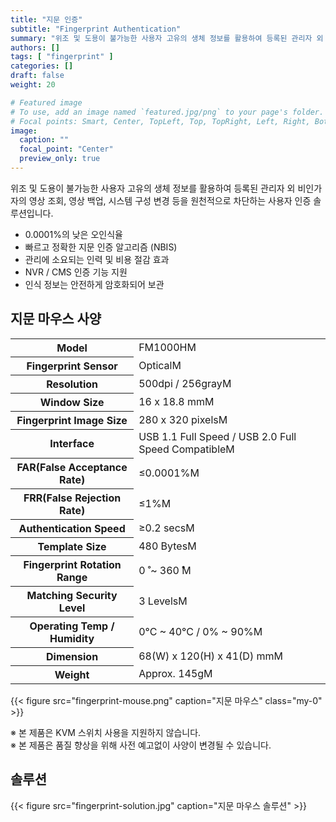 ```yaml
---
title: "지문 인증"
subtitle: "Fingerprint Authentication"
summary: "위조 및 도용이 불가능한 사용자 고유의 생체 정보를 활용하여 등록된 관리자 외 비인가자의 영상 조회, 영상 백업, 시스템 구성 변경 등을 원천적으로 차단하는 사용자 인증 솔루션입니다."
authors: []
tags: [ "fingerprint" ]
categories: []
draft: false
weight: 20

# Featured image
# To use, add an image named `featured.jpg/png` to your page's folder.
# Focal points: Smart, Center, TopLeft, Top, TopRight, Left, Right, BottomLeft, Bottom, BottomRight.
image:
  caption: ""
  focal_point: "Center"
  preview_only: true
---
```


위조 및 도용이 불가능한 사용자 고유의 생체 정보를 활용하여 등록된 관리자 외 비인가자의 영상 조회, 영상 백업, 시스템 구성 변경 등을 원천적으로 차단하는 사용자 인증 솔루션입니다.

- 0.0001%의 낮은 오인식율
- 빠르고 정확한 지문 인증 알고리즘 (NBIS)
- 관리에 소요되는 인력 및 비용 절감 효과
- NVR / CMS 인증 기능 지원
- 인식 정보는 안전하게 암호화되어 보관

## 지문 마우스 사양

<div class="container">
<div class="row align-items-center">
<div class="col-12 col-sm-8">

<table class="spec">
<tbody>
<tr><th>Model</th><td>FM1000HM</td></tr>
<tr><th>Fingerprint Sensor</th><td>OpticalM</td></tr>
<tr><th>Resolution</th><td>500dpi / 256grayM</td></tr>
<tr><th>Window Size</th><td>16 x 18.8 mmM</td></tr>
<tr><th>Fingerprint Image Size</th><td>280 x 320 pixelsM</td></tr>
<tr><th>Interface</th><td>USB 1.1 Full Speed / USB 2.0 Full Speed CompatibleM</td></tr>
<tr><th>FAR(False Acceptance Rate)</th><td> ≤0.0001%M</td></tr>
<tr><th>FRR(False Rejection Rate)</th><td>≤1%M</td></tr>
<tr><th>Authentication Speed</th><td>≥0.2 secsM</td></tr>
<tr><th>Template Size</th><td>480 BytesM</td></tr>
<tr><th>Fingerprint Rotation Range</th><td>0 ̊ ~ 360 ̊M</td></tr>
<tr><th>Matching Security Level</th><td>3 LevelsM</td></tr>
<tr><th>Operating Temp / Humidity</th><td>0°C ~ 40°C / 0% ~ 90%M</td></tr>
<tr><th>Dimension</th><td>68(W) x 120(H) x 41(D) mmM</td></tr>
<tr><th>Weight</th><td>Approx. 145gM</td></tr>
</tbody>
</table>

</div>
<div class="col-12 col-sm-4">

{{< figure src="fingerprint-mouse.png" caption="지문 마우스" class="my-0" >}}

</div>
</div>
</div>

※ 본 제품은 KVM 스위치 사용을 지원하지 않습니다.  
※ 본 제품은 품질 향상을 위해 사전 예고없이 사양이 변경될 수 있습니다.

## 솔루션

{{< figure src="fingerprint-solution.jpg" caption="지문 마우스 솔루션" >}}
